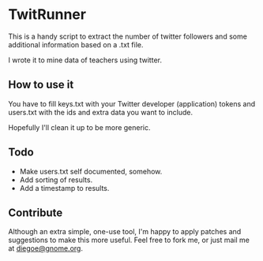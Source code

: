 TwitRunner
=========

This is a handy script to extract the number of twitter followers and
some additional information based on a .txt file.

I wrote it to mine data of teachers using twitter.

How to use it
-------------
You have to fill keys.txt with your Twitter developer (application)
tokens and users.txt with the ids and extra data you want to include.

Hopefully I'll clean it up to be more generic.

Todo
----
* Make users.txt self documented, somehow.
* Add sorting of results.
* Add a timestamp to results.

Contribute
----------
Although an extra simple, one-use tool, I'm happy to apply patches and
suggestions to make this more useful.
Feel free to fork me, or just mail me at diegoe@gnome.org.
